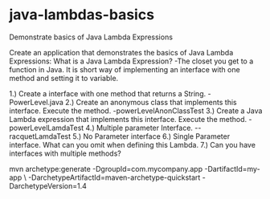 # java-lambdas-basics
Demonstrate basics of Java Lambda Expressions

Create an application that demonstrates the basics of Java Lambda Expressions:
What is a Java Lambda Expression?
-The closet you get to a function in Java. It is short way of implementing an 
interface with one method and setting it to variable.

1.) Create a interface with one method that returns a String.
-PowerLevel.java
2.) Create an anonymous class that implements this interface. Execute the method.
-powerLevelAnonClassTest
3.) Create a Java Lambda expression that implements this interface. Execute the method.
-powerLevelLamdaTest
4.) Multiple parameter Interface.
--racquetLamdaTest
5.) No Parameter interface
6.) Single Parameter interface. What can you omit when defining this Lambda.
7.) Can you have interfaces with multiple methods?

mvn archetype:generate -DgroupId=com.mycompany.app -DartifactId=my-app \ 
-DarchetypeArtifactId=maven-archetype-quickstart -DarchetypeVersion=1.4
